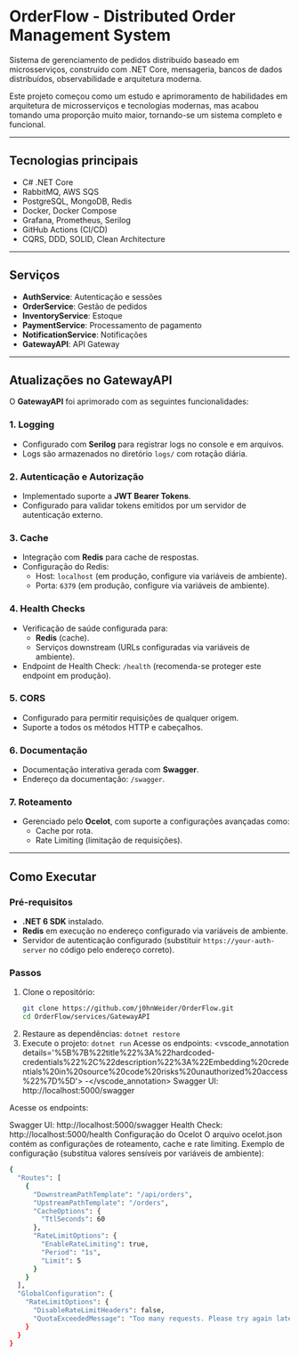 # OrderFlow - Distributed Order Management System

Sistema de gerenciamento de pedidos distribuído baseado em microsserviços, construído com .NET Core, mensageria, bancos de dados distribuídos, observabilidade e arquitetura moderna.

Este projeto começou como um estudo e aprimoramento de habilidades em arquitetura de microsserviços e tecnologias modernas, mas acabou tomando uma proporção muito maior, tornando-se um sistema completo e funcional.

---

## Tecnologias principais

- C# .NET Core
- RabbitMQ, AWS SQS
- PostgreSQL, MongoDB, Redis
- Docker, Docker Compose
- Grafana, Prometheus, Serilog
- GitHub Actions (CI/CD)
- CQRS, DDD, SOLID, Clean Architecture

---

## Serviços

- **AuthService**: Autenticação e sessões
- **OrderService**: Gestão de pedidos
- **InventoryService**: Estoque
- **PaymentService**: Processamento de pagamento
- **NotificationService**: Notificações
- **GatewayAPI**: API Gateway

---

## Atualizações no GatewayAPI

O **GatewayAPI** foi aprimorado com as seguintes funcionalidades:

### 1. **Logging**
- Configurado com **Serilog** para registrar logs no console e em arquivos.
- Logs são armazenados no diretório `logs/` com rotação diária.

### 2. **Autenticação e Autorização**
- Implementado suporte a **JWT Bearer Tokens**.
- Configurado para validar tokens emitidos por um servidor de autenticação externo.

### 3. **Cache**
- Integração com **Redis** para cache de respostas.
- Configuração do Redis:
  - Host: `localhost` (em produção, configure via variáveis de ambiente).
  - Porta: `6379` (em produção, configure via variáveis de ambiente).

### 4. **Health Checks**
- Verificação de saúde configurada para:
  - **Redis** (cache).
  - Serviços downstream (URLs configuradas via variáveis de ambiente).
- Endpoint de Health Check: `/health` (recomenda-se proteger este endpoint em produção).

### 5. **CORS**
- Configurado para permitir requisições de qualquer origem.
- Suporte a todos os métodos HTTP e cabeçalhos.

### 6. **Documentação**
- Documentação interativa gerada com **Swagger**.
- Endereço da documentação: `/swagger`.

### 7. **Roteamento**
- Gerenciado pelo **Ocelot**, com suporte a configurações avançadas como:
  - Cache por rota.
  - Rate Limiting (limitação de requisições).

---

## Como Executar

### Pré-requisitos
- **.NET 6 SDK** instalado.
- **Redis** em execução no endereço configurado via variáveis de ambiente.
- Servidor de autenticação configurado (substituir `https://your-auth-server` no código pelo endereço correto).

### Passos
1. Clone o repositório:
   ```bash
   git clone https://github.com/j0hnWeider/OrderFlow.git
   cd OrderFlow/services/GatewayAPI

2. Restaure as dependências:
`dotnet restore`
3. Execute o projeto:
`dotnet run`
Acesse os endpoints: <vscode_annotation details='%5B%7B%22title%22%3A%22hardcoded-credentials%22%2C%22description%22%3A%22Embedding%20credentials%20in%20source%20code%20risks%20unauthorized%20access%22%7D%5D'> -</vscode_annotation> Swagger UI: http://localhost:5000/swagger

Acesse os endpoints:

Swagger UI: http://localhost:5000/swagger
Health Check: http://localhost:5000/health
Configuração do Ocelot
O arquivo ocelot.json contém as configurações de roteamento, cache e rate limiting. Exemplo de configuração (substitua valores sensíveis por variáveis de ambiente):
```bash
{
  "Routes": [
    {
      "DownstreamPathTemplate": "/api/orders",
      "UpstreamPathTemplate": "/orders",
      "CacheOptions": {
        "TtlSeconds": 60
      },
      "RateLimitOptions": {
        "EnableRateLimiting": true,
        "Period": "1s",
        "Limit": 5
      }
    }
  ],
  "GlobalConfiguration": {
    "RateLimitOptions": {
      "DisableRateLimitHeaders": false,
      "QuotaExceededMessage": "Too many requests. Please try again later."
    }
  }
}

